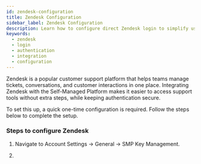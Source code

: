 ```yaml
---
id: zendesk-configuration
title: Zendesk Configuration
sidebar_label: Zendesk Configuration
description: Learn how to configure direct Zendesk login to simplify user access without requiring login to your SaaS account first.
keywords:
  - zendesk
  - login
  - authentication
  - integration
  - configuration
---
```


Zendesk is a popular customer support platform that helps teams manage tickets, conversations, and customer interactions in one place. Integrating Zendesk with the Self-Managed Platform makes it easier to access support tools without extra steps, while keeping authentication secure.

To set this up, a quick one-time configuration is required. Follow the steps below to complete the setup.

### Steps to configure Zendesk

1. Navigate to Account Settings → General → SMP Key Management.

2. 